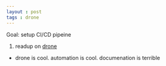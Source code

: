 ```yaml
---
layout : post
tags : drone
---
```


Goal:  setup CI/CD pipeine 

1. readup on [drone](https://akomljen.com/set-up-a-drone-ci-cd-pipeline-with-kubernetes/)
 * drone is cool.  automation is cool. documenation is terrible

